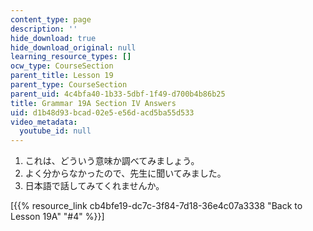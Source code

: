 ```yaml
---
content_type: page
description: ''
hide_download: true
hide_download_original: null
learning_resource_types: []
ocw_type: CourseSection
parent_title: Lesson 19
parent_type: CourseSection
parent_uid: 4c4bfa40-1b33-5dbf-1f49-d700b4b86b25
title: Grammar 19A Section IV Answers
uid: d1b48d93-bcad-02e5-e56d-acd5ba55d533
video_metadata:
  youtube_id: null
---
```


1.  これは、どういう意味か調べてみましょう。
2.  よく分からなかったので、先生に聞いてみました。
3.  日本語で話してみてくれませんか。

\[{{% resource_link cb4bfe19-dc7c-3f84-7d18-36e4c07a3338 "Back to Lesson 19A" "#4" %}}\]